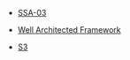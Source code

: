 - [SSA-03](./docs/AWS-Certified-Solutions-Architect-Associate_Exam-Guide_JP.pdf)
- [Well Architected Framework](./docs/well-architected-framework.md)

- [S3](./docs/s3.md)
